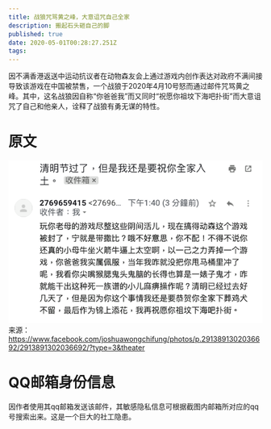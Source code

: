 ```yaml
---
title: 战狼咒骂黄之峰，大意诅咒自己全家
description: 搬起石头砸自己的脚
published: true
date: 2020-05-01T00:28:27.251Z
tags: 
---
```


因不满香港返送中运动抗议者在动物森友会上通过游戏内创作表达对政府不满间接导致该游戏在中国被禁售，一个战狼于2020年4月10号怒而通过邮件咒骂黄之峰。其中，这名战狼因自称“你爸爸我”而又同时“祝愿你祖坟下海吧扑街”而大意诅咒了自己和他亲人，诠释了战狼有勇无谋的特性。

# 原文
![wolf-warrior-emails_joshua_wong_over_animal_crossing.png](/screenshots/wolf-warrior-emails_joshua_wong_over_animal_crossing.png)
来源：https://www.facebook.com/joshuawongchifung/photos/p.2913891302036692/2913891302036692/?type=3&theater
# QQ邮箱身份信息
因作者使用其qq邮箱发送该邮件，其敏感隐私信息可根据截图内邮箱所对应的qq号搜索出来。这是一个巨大的社工隐患。